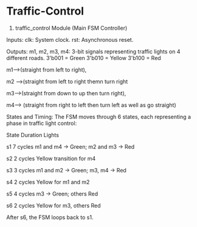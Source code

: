 # Traffic-Control
1. traffic_control Module (Main FSM Controller)
 
Inputs:
clk: System clock.
rst: Asynchronous reset.

Outputs:
 m1, m2, m3, m4: 3-bit signals representing traffic lights on 4 different roads.
  3'b001 = Green
  3'b010 = Yellow
  3'b100 = Red
  
m1-->(straight from left to right),

m2 -->(straight from left to right themn turn right   

m3-->(straight from down to up then turn right),

m4--> (straight from right to left then turn left as well as go straight) 

States and Timing:
The FSM moves through 6 states, each representing a phase in traffic light control:

State	Duration	Lights

s1	7 cycles	m1 and m4 → Green; m2 and m3 → Red

s2	2 cycles	Yellow transition for m4

s3	3 cycles	m1 and m2 → Green; m3, m4 → Red

s4	2 cycles	Yellow for m1 and m2

s5	4 cycles	m3 → Green; others Red

s6	2 cycles	Yellow for m3, others Red

After s6, the FSM loops back to s1.



